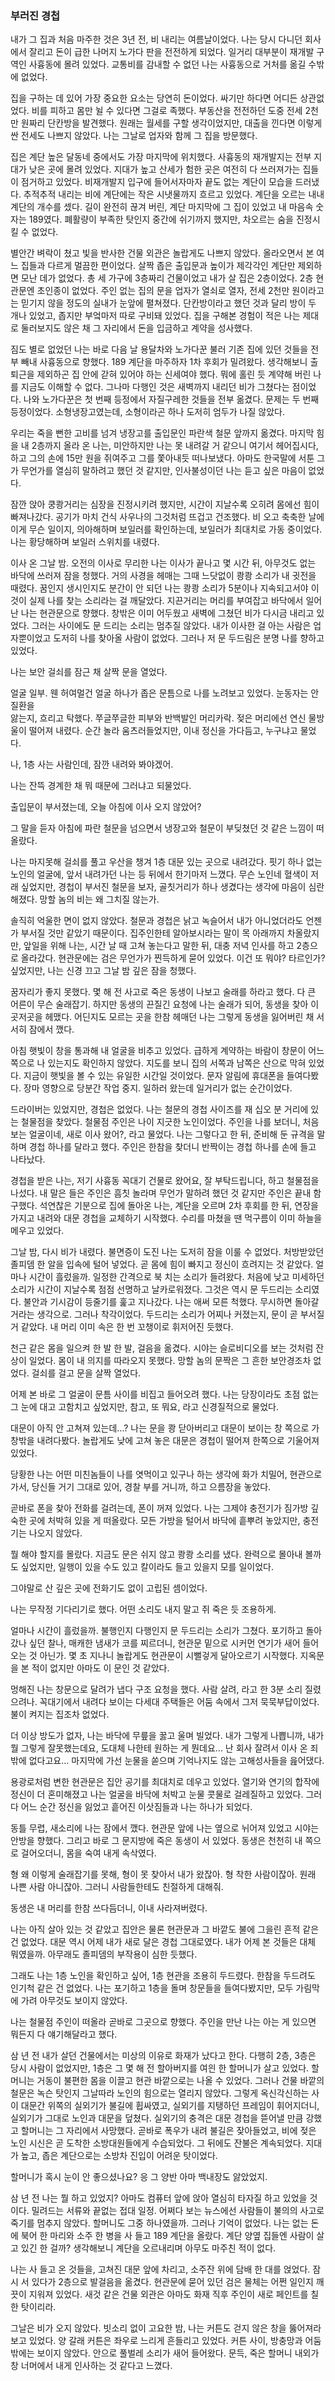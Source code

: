 ### 부러진 경첩

내가 그 집과 처음 마주한 것은 3년 전, 비 내리는 여름날이었다. 나는 당시 다니던 회사에서 잘리고 돈이 급한 나머지 노가다 판을 전전하게 되었다. 일거리 대부분이 재개발 구역인 사흉동에 몰려 있었다. 교통비를 감내할 수 없던 나는 사흉동으로 거처를 옮길 수밖에 없었다.

집을 구하는 데 있어 가장 중요한 요소는 당연히 돈이었다. 싸기만 하다면 어디든 상관없었다. 비를 피하고 몸만 뉠 수 있다면 그걸로 족했다. 부동산을 전전하던 도중 전세 2천 만 원짜리 단칸방을 발견했다. 원래는 월세를 구할 생각이었지만, 대출을 낀다면 이렇게 싼 전세도 나쁘지 않았다. 나는 그날로 업자와 함께 그 집을 방문했다.

집은 계단 높은 달동네 중에서도 가장 마지막에 위치했다. 사흉동의 재개발지는 전부 지대가 낮은 곳에 몰려 있었다. 지대가 높고 산세가 험한 곳은 여전히 다 쓰러져가는 집들이 점거하고 있었다. 비재개발지 입구에 들어서자마자 끝도 없는 계단이 모습을 드러냈다. 추적추적 내리는 비에 계단에는 작은 시냇물까지 흐르고 있었다. 계단을 오르는 내내 계단의 개수를 셌다. 길이 완전히 끊겨 버린, 계단 마지막에 그 집이 있었고 내 마음속 숫자는 189였다. 폐활량이 부족한 탓인지 중간에 쉬기까지 했지만, 차오르는 숨을 진정시킬 수 없었다.

별안간 벼락이 쳤고 빛을 반사한 건물 외관은 놀랍게도 나쁘지 않았다. 올라오면서 본 여느 집들과 다르게 멀끔한 편이었다. 살짝 좁은 출입문과 높이가 제각각인 계단만 제외하면 모난 데가 없었다. 총 세 가구에 3층짜리 건물이었고 내가 살 집은 2층이었다. 2층 현관문엔 초인종이 없었다. 주인 없는 집의 문을 업자가 열쇠로 열자, 전세 2천만 원이라고는 믿기지 않을 정도의 실내가 눈앞에 펼쳐졌다. 단칸방이라고 했던 것과 달리 방이 두 개나 있었고, 좁지만 부엌마저 따로 구비돼 있었다. 집을 구해본 경험이 적은 나는 제대로 둘러보지도 않은 채 그 자리에서 돈을 입금하고 계약을 성사했다.

짐도 별로 없었던 나는 바로 다음 날 용달차와 노가다꾼 불러 기존 집에 있던 것들을 전부 빼내 사흉동으로 향했다. 189 계단을 마주하자 1차 후회가 밀려왔다. 생각해보니 출퇴근을 제외하곤 집 안에 갇혀 있어야 하는 신세여야 했다. 뭐에 홀린 듯 계약해 버린 나를 지금도 이해할 수 없다. 그나마 다행인 것은 새벽까지 내리던 비가 그쳤다는 점이었다. 나와 노가다꾼은 첫 번째 등정에서 자질구레한 것들을 전부 옮겼다. 문제는 두 번째 등정이었다. 소형냉장고였는데, 소형이라곤 하나 도저히 엄두가 나질 않았다.

우리는 죽을 뻔한 고비를 넘겨 냉장고를 출입문인 파란색 철문 앞까지 옮겼다. 마지막 힘을 내 2층까지 올라 온 나는, 미안하지만 나는 못 내려갈 거 같으니 여기서 헤어집시다, 하고 그의 손에 15만 원을 쥐여주고 그를 쫓아내듯 떠나보냈다. 아마도 한국말에 서툰 그가 무언가를 열심히 말하려고 했던 것 같지만, 인사불성이던 나는 듣고 싶은 마음이 없었다.

잠깐 앉아 쿵쾅거리는 심장을 진정시키려 했지만, 시간이 지날수록 오히려 몸에선 힘이 빠져나갔다. 공기가 마치 건식 사우나의 그것처럼 뜨겁고 건조했다. 비 오고 축축한 날에 이게 무슨 일이지, 의아해하며 보일러를 확인하는데, 보일러가 최대치로 가동 중이었다. 나는 황당해하며 보일러 스위치를 내렸다.

이사 온 그날 밤. 오전의 이사로 무리한 나는 이사가 끝나고 몇 시간 뒤, 아무것도 없는 바닥에 쓰러져 잠을 청했다. 거의 사경을 헤매는 그때 느닷없이 쾅쾅 소리가 내 귓전을 때렸다. 꿈인지 생시인지도 분간이 안 되던 나는 쾅쾅 소리가 5분이나 지속되고서야 이것이 실제 나를 찾는 소리라는 걸 깨달았다. 지끈거리는 머리를 부여잡고 바닥에서 일어난 나는 현관문으로 향했다. 창밖은 이미 어두웠고 새벽에 그쳤던 비가 다시금 내리고 있었다. 그러는 사이에도 문 드리는 소리는 멈추질 않았다. 내가 이사한 걸 아는 사람은 업자뿐이었고 도저히 나를 찾아올 사람이 없었다. 그러나 저 문 두드림은 분명 나를 향하고 있었다.

 나는 보안 걸쇠를 잠근 채 살짝 문을 열었다.

얼굴 일부. 웬 허여멀건 얼굴 하나가 좁은 문틈으로 나를 노려보고 있었다. 눈동자는 안질환을 	
앓는지, 흐리고 탁했다. 쭈글쭈글한 피부와 반백발인 머리카락. 젖은 머리에선 연신 물방울이 떨어져 내렸다. 순간 놀라 움츠러들었지만, 이내 정신을 가다듬고, 누구냐고 물었다.

나, 1층 사는 사람인데, 잠깐 내려와 봐야겠어.

나는 잔뜩 경계한 채 뭐 때문에 그러냐고 되물었다.

출입문이 부서졌는데, 오늘 아침에 이사 오지 않았어?

그 말을 듣자 아침에 파란 철문을 넘으면서 냉장고와 철문이 부딪쳤던 것 같은 느낌이 떠올랐다.

나는 마지못해 걸쇠를 풀고 우산을 챙겨 1층 대문 있는 곳으로 내려갔다. 핏기 하나 없는 노인의 얼굴에, 앞서 내려가던 나는 등 뒤에서 한기마저 느꼈다. 무슨 노인네 혈색이 저래 싶었지만, 경첩이 부서진 철문을 보자, 골칫거리가 하나 생겼다는 생각에 마음이 심란해졌다. 망할 놈의 비는 왜 그치질 않는가.

솔직히 억울한 면이 없지 않았다. 철문과 경첩은 낡고 녹슬어서 내가 아니었더라도 언젠가 부서질 것만 같았기 때문이다. 집주인한테 알아보시라는 말이 목 아래까지 차올랐지만, 앞일을 위해 나는, 시간 날 때 고쳐 놓는다고 말한 뒤, 대충 저녁 인사를 하고 2층으로 올라갔다. 현관문에는 검은 무언가가 찐득하게 묻어 있었다. 이건 또 뭐야? 타르인가? 싶었지만, 나는 신경 끄고 그날 밤 깊은 잠을 청했다.

꿈자리가 좋지 못했다. 몇 해 전 사고로 죽은 동생이 나보고 술래를 하라고 했다. 다 큰 어른이 무슨 술래잡기. 하지만 동생의 끈질긴 요청에 나는 술래가 되어, 동생을 찾아 이곳저곳을 헤맸다. 어딘지도 모르는 곳을 한참 헤매던 나는 그렇게 동생을 잃어버린 채 서서히 잠에서 깼다.

아침 햇빛이 창을 통과해 내 얼굴을 비추고 있었다. 급하게 계약하는 바람이 창문이 어느 쪽으로 나 있는지도 확인하지 않았다. 지도를 보니 집의 서쪽과 남쪽은 산으로 막혀 있었다. 지금이 햇빛을 볼 수 있는 유일한 시간일 것이었다. 문자 알림에 휴대폰을 들여다봤다. 장마 영향으로 당분간 작업 중지. 일하러 왔는데 일거리가 없는 순간이었다.

드라이버는 있었지만, 경첩은 없었다. 나는 철문의 경첩 사이즈를 재 십오 분 거리에 있는 철물점을 찾았다. 철물점 주인은 나이 지긋한 노인이었다. 주인을 나를 보더니, 처음 보는 얼굴이네, 새로 이사 왔어?, 라고 물었다. 나는 그렇다고 한 뒤, 준비해 둔 규격을 말하며 경첩 하나를 달라고 했다. 주인은 한참을 찾더니 반짝이는 경첩 하나를 손에 들고 나타났다.

경첩을 받은 나는, 저기 사흉동 꼭대기 건물로 왔어요, 잘 부탁드립니다, 하고 철물점을 나섰다. 내 말은 들은 주인은 흠칫 놀라며 무언가 말하려 했던 것 같지만 주인은 끝내 함구했다. 석연찮은 기분으로 집에 돌아온 나는, 계단을 오르며 2차 후회를 한 뒤, 연장을 가지고 내려와 대문 경첩을 교체하기 시작했다. 수리를 마쳤을 땐 먹구름이 이미 하늘을 메우고 있었다.

그날 밤, 다시 비가 내렸다. 불면증이 도진 나는 도저히 잠을 이룰 수 없었다. 처방받았던 졸피뎀 한 알을 입속에 털어 넣었다. 곧 몸에 힘이 빠지고 정신이 흐려지는 것 같았다. 얼마나 시간이 흘렀을까. 일정한 간격으로 북 치는 소리가 들려왔다. 처음에 낮고 미세하던 소리가 시간이 지날수록 점점 선명하고 날카로워졌다. 그것은 역시 문 두드리는 소리였다. 불안과 기시감이 등줄기를 훑고 지나갔다. 나는 애써 모른 척했다. 무시하면 돌아갈 거라는 생각으로. 그러나 착각이었다. 두드리는 소리가 어찌나 커졌는지, 문이 곧 부서질 거 같았다. 내 머리 이미 속은 한 번 꼬챙이로 휘저어진 듯했다.

천근 같은 몸을 일으켜 한 발 한 발, 걸음을 옮겼다. 시야는 슬로비디오를 보는 것처럼 잔상이 일었다. 몸이 내 의지를 따라오지 못했다. 망할 놈의 문짝은 그 흔한 보안경조차 없었다. 걸쇠를 걸고 문을 살짝 열었다.

어제 본 바로 그 얼굴이 문틈 사이를 비집고 들어오려 했다. 나는 당장이라도 초점 없는 그 눈에 대고 고함치고 싶었지만, 참고, 또 뭐요, 라고 신경질적으로 물었다.

대문이 아직 안 고쳐져 있는데...? 나는 문을 쾅 닫아버리고 대문이 보이는 창 쪽으로 가 창밖을 내려다봤다. 놀랍게도 낮에 고쳐 놓은 대문은 경첩이 떨어져 한쪽으로 기울어져 있었다.

당황한 나는 어떤 미친놈들이 나를 엿먹이고 있구나 하는 생각에 화가 치밀어, 현관으로 가서, 당신들 거기 그대로 있어, 경찰 부를 거니까, 하고 으름장을 놓았다.

곧바로 폰을 찾아 전화를 걸려는데, 폰이 꺼져 있었다. 나는 그제야 충전기가 짐가방 깊숙한 곳에 처박혀 있을 게 떠올랐다. 모든 가방을 털어서 바닥에 흩뿌려 놓았지만, 충전기는 나오지 않았다.

뭘 해야 할지를 몰랐다. 지금도 문은 쉬지 않고 쾅쾅 소리를 냈다. 완력으로 몰아내 볼까도 싶었지만, 일행이 있을 수도 있고 칼이라도 들고 있을지 모를 일이었다.

그야말로 산 깊은 곳에 전화기도 없이 고립된 셈이었다.

나는 무작정 기다리기로 했다. 어떤 소리도 내지 말고 쥐 죽은 듯 조용하게.

얼마나 시간이 흘렀을까. 불행인지 다행인지 문 두드리는 소리가 그쳤다. 포기하고 돌아갔나 싶던 찰나, 매캐한 냄새가 코를 찌르더니, 현관문 밑으로 시커먼 연기가 새어 들어오는 것 아닌가. 몇 초 지나니 놀랍게도 현관문이 시뻘겋게 달아오르기 시작했다. 지옥문을 본 적이 없지만 아마도 이 문인 것 같았다.

멍해진 나는 창문으로 달려가 냅다 구조 요청을 했다. 사람 살려, 라고 한 3분 소리 질렸으려나. 꼭대기에서 내려다 보이는 다세대 주택들은 어둠 속에서 그저 묵묵부답이었다. 불이 켜지는 집조차 없었다.

더 이상 방도가 없자, 나는 바닥에 무릎을 꿇고 울며 빌었다. 내가 그렇게 나쁩니까, 내가 뭘 그렇게 잘못했는데요, 도대체 나한테 원하는 게 뭔데요... 난 회사 잘려서 이사 온 죄밖에 없다고요... 마지막에 가선 눈물을 쏟으며 기억나지도 않는 고해성사들을 읊어댔다.

용광로처럼 변한 현관문은 집안 공기를 최대치로 데우고 있었다. 열기와 연기의 합작에 정신이 더 혼미해졌고 나는 얼굴을 바닥에 처박고 눈물 콧물로 걸레질하고 있었다. 그러다 어느 순간 정신을 잃었고 흩어진 이삿짐들과 나는 하나가 되었다.

동틀 무렵, 새소리에 나는 잠에서 깼다. 현관문 앞에 나는 옆으로 뉘어져 있었고 시야는 안방을 향했다. 그리고 바로 그 문지방에 죽은 동생이 서 있었다. 동생은 천천히 내 쪽으로 걸어오더니, 몸을 숙여 내게 속삭였다.

형 왜 이렇게 술래잡기를 못해, 형이 못 찾아서 내가 왔잖아.
형 착한 사람이잖아. 원래 나쁜 사람 아니잖아.
그러니 사람들한테도 친절하게 대해줘.

동생은 내 머리를 한참 쓰다듬더니, 이내 사라져버렸다.

나는 아직 살아 있는 것 같았고 집안은 물론 현관문과 그 바깥도 불에 그을린 흔적 같은 건 없었다. 대문 역시 어제 내가 새로 달은 경첩 그대로였다. 내가 어제 본 것들은 대체 뭐였을까. 아무래도 졸피뎀의 부작용이 심한 듯했다.

그래도 나는 1층 노인을 확인하고 싶어, 1층 현관을 조용히 두드렸다. 한참을 두드려도 인기척 같은 건 없었다. 나는 포기하고 1층을 돌며 창문들을 들여다봤지만, 모두 가림막에 가려 아무것도 보이지 않았다.

나는 철물점 주인이 떠올라 곧바로 그곳으로 향했다. 주인을 만난 나는 아는 게 있으면 뭐든지 다 얘기해달라고 했다.

삼 년 전 내가 살던 건물에서는 미상의 이유로 화재가 났다고 한다. 다행히 2층, 3층은 당시 사람이 없었지만, 1층은 그 몇 해 전 할아버지를 여읜 한 할머니가 살고 있었다. 할머니는 거동이 불편한 몸을 이끌고 현관 바깥으로는 나올 수 있었다. 그러나 건물 바깥의 철문은 녹슨 탓인지 그날따라 노인의 힘으로는 열리지 않았다. 그렇게 옥신각신하는 사이 대문간 위쪽의 실외기가 불길에 휩싸였고, 실외기를 지탱하던 프레임이 휘어지더니, 실외기가 그대로 노인과 대문을 덮쳤다. 실외기의 충격은 대문 경첩을 뜯어낼 만큼 강했고 할머니는 그 자리에서 사망했다. 곧바로 폭우가 내려 불길은 잦아들었고, 비에 젖은 노인 시신은 곧 도착한 소방대원들에게 수습되었다. 그 뒤에도 잔불은 계속되었다. 지대가 높고, 좁은 계단으로는 소방차 진입이 어려운 탓이었다.

할머니가 혹시 눈이 안 좋으셨나요?
응 그 양반 아마 백내장도 앓았었지.

삼 년 전 나는 뭘 하고 있었지? 아마도 컴퓨터 앞에 앉아 열심히 타자질 하고 있었을 것이다. 밀려드는 서류와 끝없는 접대 일정. 어쩌다 보는 뉴스에선 사람들이 불의의 사고로 죽기를 멈추지 않았다. 할머니도 그중 하나였을까. 그러나 기억이 없었다. 나는 없는 돈에 북어 한 마리와 소주 한 병을 사 들고 189 계단을 올랐다. 계단 양옆 집들엔 사람이 살고 있긴 한 걸까? 생각해보니 계단을 오르내리며 아무도 마주친 적이 없다.

나는 사 들고 온 것들을, 고쳐진 대문 앞에 차리고, 소주잔 위에 담배 한 대를 얹었다. 잠시 서 있다가 2층으로 발걸음을 옮겼다. 현관문에 묻어 있던 검은 물체는 어쩐 일인지 깨끗이 지워져 있었다. 새것 같은 건물 외관은 아마도 화재 직후 주인이 새로 페인트를 칠한 탓이리라.

그날은 비가 오지 않았다. 빗소리 없이 고요한 밤, 나는 커튼도 걷지 않은 창을 뚫어져라 보고 있었다. 양 갈래 커튼은 좌우로 느리게 흔들리고 있었다. 커튼 사이, 방충망과 어둠밖에는 보이지 않았다. 안으로 풀벌레 소리가 새어 들어왔다. 문득, 죽은 할머니 내외가 창 너머에서 내게 인사하는 것 같다고 느꼈다.
